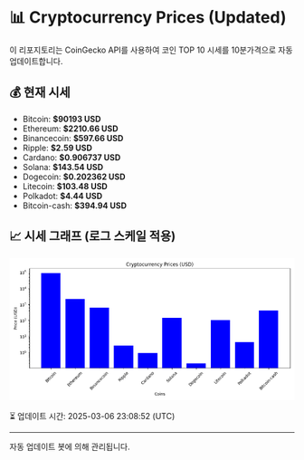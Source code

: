 
# 📊 Cryptocurrency Prices (Updated)

이 리포지토리는 CoinGecko API를 사용하여 코인 TOP 10 시세를 10분가격으로 자동 업데이트합니다.

## 💰 현재 시세
- Bitcoin: **$90193 USD**
- Ethereum: **$2210.66 USD**
- Binancecoin: **$597.66 USD**
- Ripple: **$2.59 USD**
- Cardano: **$0.906737 USD**
- Solana: **$143.54 USD**
- Dogecoin: **$0.202362 USD**
- Litecoin: **$103.48 USD**
- Polkadot: **$4.44 USD**
- Bitcoin-cash: **$394.94 USD**

## 📈 시세 그래프 (로그 스케일 적용)
![Crypto Prices](crypto_prices.png)

⏳ 업데이트 시간: 2025-03-06 23:08:52 (UTC)

---
자동 업데이트 봇에 의해 관리됩니다.
